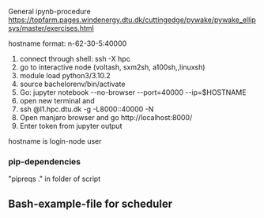 General ipynb-procedure
https://topfarm.pages.windenergy.dtu.dk/cuttingedge/pywake/pywake_ellipsys/master/exercises.html


hostname format: 
n-62-30-5:40000


1. connect through shell: ssh -X hpc
4. go to interactive node (voltash, sxm2sh, a100sh,,linuxsh)
5. module load python3/3.10.2
3. source bachelorenv/bin/activate
6. Go: jupyter notebook --no-browser --port=40000 --ip=$HOSTNAME
7. open new terminal and 
8. ssh <user>@l1.hpc.dtu.dk -g -L8000:<hostname>:40000 -N
9. Open manjaro browser and go http://localhost:8000/
10. Enter token from jupyter output 

hostname is login-node user 


<h3>pip-dependencies</h3>
"pipreqs ." in folder of script 


<h2>Bash-example-file for scheduler</h2>
